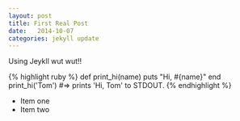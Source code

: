 ```yaml
---
layout: post
title: First Real Post
date:   2014-10-07
categories: jekyll update
---
```


Using Jeykll wut wut!!

{% highlight ruby %}
def print_hi(name)
  puts "Hi, #{name}"
end
print_hi('Tom')
#=> prints 'Hi, Tom' to STDOUT.
{% endhighlight %}

* Item one
* Item two